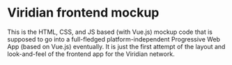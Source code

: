 # Viridian frontend mockup

This is the HTML, CSS, and JS based (with Vue.js) mockup code that is supposed
to go into a full-fledged platform-independent Progressive Web App (based on
Vue.js) eventually. It is just the first attempt of the layout and look-and-feel
of the frontend app for the Viridian network.
